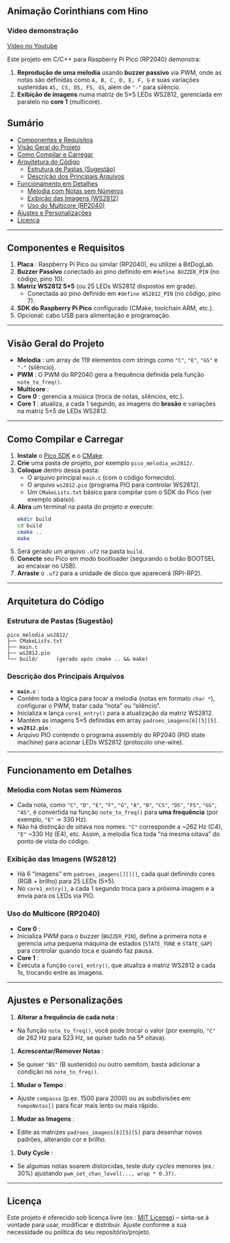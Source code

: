 ## Animação Corinthians com Hino

### Vídeo demonstração

[Vídeo no Youtube](https://www.youtube.com/shorts/NxCLKEuAZtM)

Este projeto em C/C++ para Raspberry Pi Pico (RP2040) demonstra:

1. **Reprodução de uma melodia** usando **buzzer passivo** via PWM, onde as notas são definidas como  `A, B, C, D, E, F, G` e suas variações sustenidas `AS, CS, DS, FS, GS`, além de `"-"` para silêncio.
2. **Exibição de imagens** numa matriz de 5×5 LEDs WS2812, gerenciada em paralelo no **core 1** (multicore).

## Sumário

* [Componentes e Requisitos]()
* [Visão Geral do Projeto]()
* [Como Compilar e Carregar]()
* [Arquitetura do Código]()
  * [Estrutura de Pastas (Sugestão)]()
  * [Descrição dos Principais Arquivos]()
* [Funcionamento em Detalhes]()
  * [Melodia com Notas sem Números]()
  * [Exibição das Imagens (WS2812)]()
  * [Uso do Multicore (RP2040)]()
* [Ajustes e Personalizações]()
* [Licença]()

---

## Componentes e Requisitos

1. **Placa** : Raspberry Pi Pico ou similar (RP2040), eu utilizei a BitDogLab.
2. **Buzzer Passivo** conectado ao pino definido em `#define BUZZER_PIN` (no código, pino 10).
3. **Matriz WS2812 5×5** (ou 25 LEDs WS2812 dispostos em grade).
   * Conectada ao pino definido em `#define WS2812_PIN` (no código, pino 7).
4. **SDK do Raspberry Pi Pico** configurado (CMake, toolchain ARM, etc.).
5. Opcional: cabo USB para alimentação e programação.

---

## Visão Geral do Projeto

* **Melodia** : um array de 119 elementos com strings como `"C"`, `"E"`, `"GS"` e `"-"` (silêncio).
* **PWM** : O PWM do RP2040 gera a frequência definida pela função `note_to_freq()`.
* **Multicore** :
* **Core 0** : gerencia a música (troca de notas, silêncios, etc.).
* **Core 1** : atualiza, a cada 1 segundo, as imagens do **brasão** e variações na matriz 5×5 de LEDs WS2812.

---

## Como Compilar e Carregar

1. **Instale** o [Pico SDK](https://github.com/raspberrypi/pico-sdk) e o [CMake](https://cmake.org/).
2. **Crie** uma pasta de projeto, por exemplo `pico_melodia_ws2812/`.
3. **Coloque** dentro dessa pasta:
   * O arquivo principal `main.c` (com o código fornecido).
   * O arquivo `ws2812.pio` (programa PIO para controlar WS2812).
   * Um `CMakeLists.txt` básico para compilar com o SDK do Pico (ver exemplo abaixo).
4. **Abra** um terminal na pasta do projeto e execute:
   ```bash
   mkdir build
   cd build
   cmake ..
   make
   ```
5. Será gerado um arquivo `.uf2` na pasta `build`.
6. **Conecte** seu Pico em modo bootloader (segurando o botão BOOTSEL ao encaixar no USB).
7. **Arraste** o `.uf2` para a unidade de disco que aparecerá (RPI-RP2).

---

## Arquitetura do Código

### Estrutura de Pastas (Sugestão)

```
pico_melodia_ws2812/
├── CMakeLists.txt
├── main.c
├── ws2812.pio
└── build/      (gerado após cmake .. && make)
```

### Descrição dos Principais Arquivos

* **`main.c`** :
* Contém toda a lógica para tocar a melodia (notas em formato `char *`), configurar o PWM, tratar cada “nota” ou “silêncio”.
* Inicializa e lança `core1_entry()` para a atualização da matriz WS2812.
* Mantém as imagens 5×5 definidas em array `padroes_imagens[6][5][5]`.
* **`ws2812.pio`** :
* Arquivo PIO contendo o programa assembly do RP2040 (PIO state machine) para acionar LEDs WS2812 (protocolo one-wire).

---

## Funcionamento em Detalhes

### Melodia com Notas sem Números

* Cada nota, como `"C"`, `"D"`, `"E"`, `"F"`, `"G"`, `"A"`, `"B"`, `"CS"`, `"DS"`, `"FS"`, `"GS"`, `"AS"`, é convertida na função `note_to_freq()` para **uma frequência** (por exemplo, `"E"` → 330 Hz).
* Não há distinção de oitava nos nomes: `"C"` corresponde a ~262 Hz (C4), `"E"` ~330 Hz (E4), etc. Assim, a melodia fica toda “na mesma oitava” do ponto de vista do código.

### Exibição das Imagens (WS2812)

* Há 6 “imagens” em `padroes_imagens[][][]`, cada qual definindo cores (RGB + brilho) para 25 LEDs (5×5).
* No `core1_entry()`, a cada 1 segundo troca para a próxima imagem e a envia para os LEDs via PIO.

### Uso do Multicore (RP2040)

* **Core 0** :
* Inicializa PWM para o buzzer (`BUZZER_PIN`), define a primeira nota e gerencia uma pequena máquina de estados (`STATE_TONE` e `STATE_GAP`) para controlar quando toca e quando faz pausa.
* **Core 1** :
* Executa a função `core1_entry()`, que atualiza a matriz WS2812 a cada 1s, trocando entre as imagens.

---

## Ajustes e Personalizações

1. **Alterar a frequência de cada nota** :

* Na função `note_to_freq()`, você pode trocar o valor (por exemplo, `"C"` de 262 Hz para 523 Hz, se quiser tudo na 5ª oitava).

1. **Acrescentar/Remover Notas** :

* Se quiser `"BS"` (B sustenido) ou outro semitom, basta adicionar a condição no `note_to_freq()`.

1. **Mudar o Tempo** :

* Ajuste `compasso` (p.ex. 1500 para 2000) ou as subdivisões em `tempoNotas[]` para ficar mais lento ou mais rápido.

1. **Mudar as Imagens** :

* Edite as matrizes `padroes_imagens[6][5][5]` para desenhar novos padrões, alterando cor e brilho.

1. **Duty Cycle** :

* Se algumas notas soarem distorcidas, teste *duty cycles* menores (ex.: 30%) ajustando `pwm_set_chan_level(..., wrap * 0.3f)`.

---

## Licença

Este projeto é oferecido sob licença livre (ex.: [MIT License](https://opensource.org/licenses/MIT)) – sinta-se à vontade para usar, modificar e distribuir. Ajuste conforme a sua necessidade ou política do seu repositório/projeto.
